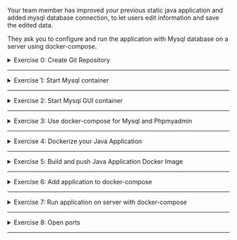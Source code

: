 Your team member has improved your previous static java application and added mysql database connection, to let users edit information and save the edited data.

They ask you to configure and run the application with Mysql database on a server using docker-compose.

<details>
<summary>Exercise 0: Create Git Repository</summary>
<br />

**Tasks:**

Create a git repository for the module exercises on GitHub.

Clone the git repository on https://gitlab.com/devops-bootcamp3/bootcamp-java-mysql
You will be working with this project for the next following modules.

You can check out the code changes and notice that we are using environment variables for the database and its credentials inside the application.

This is very important for 2 main reasons:
- First you don't want to expose the password to your database by hardcoding it into the app and checking it into the repository!
- Second, these values may change based on environment, so you want to be able to set them dynamically when deploying the application, instead of hardcoding them. 

**Steps to solve the tasks:**

```sh
# create a local repository and commit its content
mkdir devops-bootcamp-07-docker
cd devops-bootcamp-07-docker
touch README.md
touch Notes.md
touch Exercises.md
git init 
git add .
git commit -m "Initial commit"

# create git repository on GitHub and push your newly created local repository to it
git remote add origin git@github.com:fsiegrist/devops-bootcamp-07-docker.git
# rename master branch to main if necessary (default on GitHub)
git branch -M main
# push your newly created local repository to it
git push -u origin main

# clone the git repository containing the project the exercises are based on
git clone https://gitlab.com/devops-bootcamp3/bootcamp-java-mysql.git

# delete the .git directory to remove the association with the original repository
cd bootcamp-java-mysql
rm -rf .git

# commit and push the new folder
cd ..
git add bootcamp-java-mysql
git commit -m "Add exercise project"
git push
```

</details>

******

<details>
<summary>Exercise 1: Start Mysql container</summary>
<br />

**Tasks:**

First you want to test the application locally with mysql database. But you don't want install Mysql, you want to get started fast, so you start it as a docker container.

- Start mysql container locally using the official Docker image. Set all needed environment variables.
- Export all needed environment variables for your application for connecting with the database (check variable names inside the code)
- Build jar file and start the application. Test access from browser. Make some change.

**Steps to solve the tasks:**

Step 1: Check the required environment variables\
The environment variables our application needs to connect to the database can be found in the class [DatabaseConfig](./bootcamp-java-mysql/src/main/java/com/example/DatabaseConfig.java). They are
- DB_USER
- DB_PWD
- DB_SERVER
- DB_NAME

Open [Docker Hub](https://hub.docker.com/_/mysql) and check the respective names of the environment variables supported by the MySQL Docker image. They are
- MYSQL_USER
- MYSQL_PASSWORD
- n/a
- MYSQL_DATABASE

In addition the env varibale MYSQL_ROOT_PASSWORD is mandatory. It specifies the password that will be set for the MySQL root superuser account.

Step 2: Start MySQL in a Docker container
```sh
docker run --name mysql \
  -e MYSQL_ROOT_PASSWORD=secret \
  -e MYSQL_USER=admin \
  -e MYSQL_PASSWORD=admin \
  -e MYSQL_DATABASE=team-members \
  -p 3306:3306 \
  -d mysql:8.0.32
```

Step 3: Build the application
```sh
cd ./bootcamp-java-mysql
./gradlew build
```

Step 4: Export the environment variables needed by the application
```sh
export DB_USER=admin
export DB_PWD=admin
export DB_SERVER=localhost
export DB_NAME=team-members
```

Step 5: Start the application
```sh
java -jar ./build/libs/bootcamp-java-mysql-project-1.0-SNAPSHOT.jar
```
Open the application in your browser: [localhost:8080](http://localhost:8080) and edit a member.

</details>

******

<details>
<summary>Exercise 2: Start Mysql GUI container</summary>
<br />

**Tasks:**

Now you have a database, you want to be able to see the database data using a UI tool, so you decide to deploy phpmyadmin. Again, you don't want to install it locally, so you want to start it also as a docker container.

- Start phpmyadmin container using the official image.
- Access your phpmyadmin from browser and test logging in to your Mysql database 

**Steps to solve the tasks:**

Step 1: Read the documentation of the phpmyadmin image\
Open [Docker Hub](https://hub.docker.com/_/phpmyadmin) and check how to start the container and link it to the MySQL Docker container.

Step 2: Start the phpmyadmin Docker container
```sh
# make sure the mysql container is running
docker ps

# download the phpmyadmin image and start the container
docker run --name phpmyadmin -d --link mysql:db -p 8081:80 phpmyadmin:5.2.1
```

Step 3: Open phpmyadmin in the browser\
Open [localhost:8081](http://localhost:8081) in your browser and login with root:secret (see MYSQL_ROOT_PASSWORD in exercise 1) or admin:admin (see MYSQL_USER and MYSQL_PASSWORD in exercise 1). Open the 'team-members' database and browse the 'team-members' table. 

</details>

******

<details>
<summary>Exercise 3: Use docker-compose for Mysql and Phpmyadmin</summary>
<br />

**Tasks:**

You have 2 containers your app needs and you don't want to start them separately all the time. So you configure a docker-compose file for both:

- Create a docker-compose file with both containers
- Configure volume for your DB
- Test that everything works again

**Steps to solve the tasks:**

Step 1: Stop the running containers from the previous exercises
```sh
docker stop phpmyadmin
docker rm phpmyadmin
docker stop mysql
docker rm mysql
```

Step 2: Create `docker-compose.yaml` file\
Create a file called `docker-compose.yaml` with the following content:
```sh
version: '3.9'
services:
  mysql:
    image: mysql:8.0.32
    ports:
      - 3306:3306
    environment:
      - MYSQL_ROOT_PASSWORD=secret
      - MYSQL_USER=admin    
      - MYSQL_PASSWORD=admin
      - MYSQL_DATABASE=team-members
    volumes:
      - mysql-data:/var/lib/mysql

  phpmyadmin:
    image: phpmyadmin:5.2.1
    ports:
      - 8081:80
    environment:
      - PMA_HOST=mysql # defines the host name of the MySQL server
                       # (= service name for containers running in the same Docker network)
      - PMA_PORT=3306
      - MYSQL_ROOT_PASSWORD=secret

volumes:
  mysql-data:
```

Step 3: Start the containers user docker-compose
```sh
cd </path/to/directory/container/docker-compose.yaml/>
docker-compose up -d
```

Step 4: Open phpmyadmin in the browser\
Open [localhost:8081](http://localhost:8081) in your browser and login with root:secret (see MYSQL_ROOT_PASSWORD in exercise 1) or admin:admin (see MYSQL_USER and MYSQL_PASSWORD in exercise 1).

</details>

******

<details>
<summary>Exercise 4: Dockerize your Java Application</summary>
<br />

**Tasks:**

Now you are done with testing the application locally with Mysql database and want to deploy it on the server to make it accessible for others in the team, so they can edit information.

And since your DB and DB UI are running as docker containers, you want to make your app also run as a docker container. So you can all start them using 1 docker-compose file on the server. So you do the following:

- Create Dockerfile for your java application

**Steps to solve the tasks:**

Step 1: Choose a suitable base image\
Open [Docker Hub](https://hub.docker.com/_/openjdk). You'll find a deprecation note saying
```
This image is officially deprecated and all users are recommended to find and use suitable replacements ASAP.
```
Below you'll find a list of recommended alternatives. We choose [Eclipse Temurin](https://hub.docker.com/_/eclipse-temurin). Open the "Tags" tab to see what tags are provided. Since we want to keep the image small and just need the jre to run the jar, we choose `eclipse-temurin:8-jre`.

Step 2: Create a Dockerfile\
Switch to the [bootcamp-java-mysql](./bootcamp-java-mysql/) folder and create a file called `Dockerfile` with the following content:
```sh
FROM eclipse-temurin:8-jre
# Deprecated base image:
# FROM openjdk:8-jdk-alpine

EXPOSE 8080

RUN mkdir /opt/bootcamp-java-mysql-app
RUN addgroup -S mygroup && adduser -S myuser -G mygroup
RUN chown -R myuser:mygroup /opt/bootcamp-java-mysql-app
USER myuser

COPY ./build/libs/bootcamp-java-mysql-project-1.0-SNAPSHOT.jar /opt/bootcamp-java-mysql-app

CMD ["java", "-jar", "/opt/bootcamp-java-mysql-app/bootcamp-java-mysql-project-1.0-SNAPSHOT.jar"]
```

</details>

******

<details>
<summary>Exercise 5: Build and push Java Application Docker Image</summary>
<br />

**Tasks:**

Now for you to be able to run your java app as a docker image on a remote server, it must be first hosted on a docker repository, so you can fetch it from there on the server. Therefore, you have to do the following:

- Create docker hosted repository on Nexus
- Build the image locally and push to the repository

**Steps to solve the tasks:**

Step 1: Create a Droplet running Nexus as described in [Nexus as Docker container](./demo-projects/nexus-as-docker-container/) and create a private docker registry as described in [Docker repo on Nexus](./demo-projects/nexus-docker-repository/) (step 1 - step 5).

Step 2: Create jar file
```sh
cd bootcamp-java-mysql
./gradlew build
```

Step 3: Create docker image
`docker build -t 104.248.134.221:8083/java-app:1.0-SNAPSHOT .`

Step 4: Push image to remote private docker registry
`docker login 104.248.134.221:8083` (username: jenkins / password: jenkins)
`docker push 104.248.134.221:8083/java-app:1.0-SNAPSHOT`

</details>

******

<details>
<summary>Exercise 6: Add application to docker-compose</summary>
<br />

**Tasks:**

- Add your application's docker image to docker-compose. Configure all needed env vars.


Now your app and Mysql containers in your docker-compose are using environment variables.

- Make all these environment variable values configurable, by setting them on the server when deploying.

INFO: Again, since docker-compose is part of your application and checked in to the repo, it shouldn't contain any sensitive data. But also allow configuring these values from outside based on an environment

**Steps to solve the tasks:**

Step 1: Create `docker-compose.yaml` file
Switch to the [bootcamp-java-mysql](./bootcamp-java-mysql/) folder and create a file called `docker-compose.yaml` with the following content:
```sh
version: '3.9'
services:
  java-app:
    image: 104.248.134.221:8083/java-app:1.0-SNAPSHOT
    environment:
      - DB_SERVER=mysql
      - DB_USER=${MYSQL_USER}
      - DB_PWD=${MYSQL_PASSWORD}
      - DB_NAME=${MYSQL_DATABASE}
    ports:
      - 8080:8080
    depends_on:
      - mysql
    restart: always
    container_name: java-app

  mysql:
    image: mysql:8.0.32
    ports:
      - 3306:3306
    environment:
      - MYSQL_ROOT_PASSWORD=${MYSQL_ROOT_PASSWORD}
      - MYSQL_USER=${MYSQL_USER}
      - MYSQL_PASSWORD=${MYSQL_PASSWORD}
      - MYSQL_DATABASE=${MYSQL_DATABASE}
    volumes:
      - mysql-data:/var/lib/mysql
    container_name: mysql

  phpmyadmin:
    image: phpmyadmin:5.2.1
    ports:
      - 8081:80
    environment:
      - PMA_HOST=mysql # defines the host name of the MySQL server
                       # (= service name for containers running in the same Docker network)
      - PMA_PORT=3306
      - MYSQL_ROOT_PASSWORD=${MYSQL_ROOT_PASSWORD}
    depends_on:
      - mysql
    restart: always
    container_name: phpmyadmin

volumes:
  mysql-data:
```

</details>

******

<details>
<summary>Exercise 7: Run application on server with docker-compose</summary>
<br />

**Tasks:**

Finally your docker-compose file is completed and you want to run your application on the server with docker-compose. For that you need to do the following:

- Set insecure docker repository on server, because Nexus is http
- Do docker login on the server to be allowed to pull the image
- Your application index.html has a hardcoded localhost as a HOST to send requests to backend. You need to fix that and set the server IP address instead, because the server is going to be the host when you deploy the application on a remote server. (Don't forget to rebuild and push the image and if needed adjust the docker-compose file)
- Copy docker-compose.yaml to the server
- Set the needed environment variables for all containers in docker-compose
- Run docker-compose to start all 3 containers

**Steps to solve the tasks:**

Step 1: Create a droplet to which the ava application will be deployed\
Login to your account on [DigitalOcean](https://cloud.digitalocean.com/login) and create a new Droplet (512MB RAM). Add firewall rule opening port 22 for IP address 31.10.157.107 (my local machine).\
ssh into the new droplet (`ssh root@165.227.162.246`) and execute the following commands:
```sh
# Install docker
apt update
snap install docker
```

Add `"insecure-registries" : [ "104.248.134.221:8083" ]` to `/var/snap/docker/current/config/daemon.json`.
```sh
# restart Docker
snap restart docker

# check
docker info # should show the additional insecure registry at the end of the output
```

Step 2: Docker login
`docker login 104.248.134.221:8083` (username: jenkins, password: jenkins)

Step 3: Adjust files
- Change the hardcoded HOST env var in [index.html](./bootcamp-java-mysql/src/main/resources/static/index.html), line 48 to `const HOST = "165.227.162.246";`
- Change version in [build.gradle](./bootcamp-java-mysql/build.gradle), line 8 to `1.1-SNAPSHOT`
- Change version in [Dockerfile](./bootcamp-java-mysql/Dockerfile): `sed -i '' -e 's/1.0-SNAPSHOT/1.1-SNAPSHOT/g' Dockerfile`
- Change version in [docker-compose.yaml](./bootcamp-java-mysql/docker-compose.yaml): `sed -i '' -e 's/1.0-SNAPSHOT/1.1-SNAPSHOT/g' docker-compse.yaml`

Step 4: Rebuild application and image and push image to repo
```sh
./gradlew build
docker build -t 104.248.134.221:8083/java-app:1.1-SNAPSHOT .
docker push 104.248.134.221:8083/java-app:1.1-SNAPSHOT
```

Step 5: Copy docker-compose file to remote server\
`scp docker-compose.yaml root@165.227.162.246:/root`

Step 6: Set env variables on remote server\
ssh into the remote server (`ssh root@165.227.162.246`) and set the following env variables:
```sh
export MYSQL_USER=admin
export MYSQL_PASSWORD=admin
export MYSQL_DATABASE=team_members
export MYSQL_ROOT_PASSWORD=secret
```

Step 7: Run docker compose file
```sh
cd /root
docker-compose up -d
```

</details>

******

<details>
<summary>Exercise 8: Open ports</summary>
<br />

**Tasks:**

Congratulations! Your application is running on the server, but you still can't access the application from the browser. You know you need to configure firewall settings. So do the following:

- Open the necessary port on the server firewall and
- Test access from the browser

**Steps to solve the tasks:**

Step 1: Open port 8080 on droplet\
Add a firewall rule opening port 8080 to the firewall created to open port 22 on the droplet running the docker containers.

Step 2: Open the browser and navigate to `http://165.227.162.246:8080` to see the running app.

</details>

******
